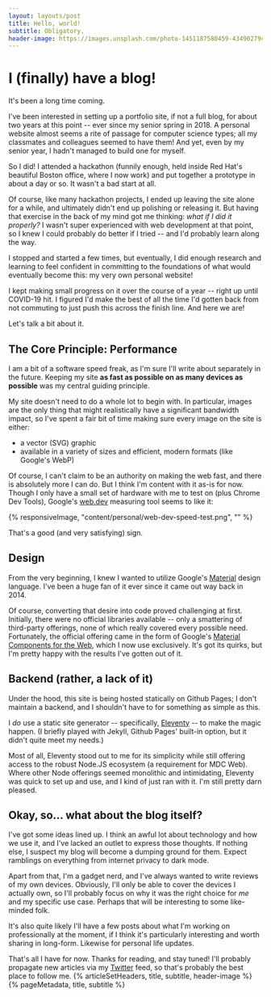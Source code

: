 ```yaml
--- 
layout: layouts/post
title: Hello, world!
subtitle: Obligatory.
header-image: https://images.unsplash.com/photo-1451187580459-43490279c0fa
--- 
```

# I (finally) have a blog!

It's been a long time coming.

I've been interested in setting up a portfolio site, if not a full blog, for about two years at this point -- ever since my senior spring in 2018. A personal website almost seems a rite of passage for computer science types; all my classmates and colleagues seemed to have them! And yet, even by my senior year, I hadn't managed to build one for myself.

So I did! I attended a hackathon (funnily enough, held inside Red Hat's beautiful Boston office, where I now work) and put together a prototype in about a day or so. It wasn't a bad start at all.

Of course, like many hackathon projects, I ended up leaving the site alone for a while, and ultimately didn't end up polishing or releasing it. But having that exercise in the back of my mind got me thinking: _what if I did it properly?_ I wasn't super experienced with web development at that point, so I knew I could probably do better if I tried -- and I'd probably learn along the way.

I stopped and started a few times, but eventually, I did enough research and learning to feel confident in committing to the foundations of what would eventually become this: my very own personal website!

I kept making small progress on it over the course of a year -- right up until COVID-19 hit. I figured I'd make the best of all the time I'd gotten back from not commuting to just push this across the finish line. And here we are!

Let's talk a bit about it.

## The Core Principle: Performance

I am a bit of a software speed freak, as I'm sure I'll write about separately in the future. Keeping my site **as fast as possible on as many devices as possible** was my central guiding principle.

My site doesn't need to do a whole lot to begin with. In particular, images are the only thing that might realistically have a significant bandwidth impact, so I've spent a fair bit of time making sure every image on the site is either:

- a vector (SVG) graphic
- available in a variety of sizes and efficient, modern formats (like Google's WebP)

Of course, I can't claim to be an authority on making the web fast, and there is absolutely more I can do. But I think I'm content with it as-is for now. Though I only have a small set of hardware with me to test on (plus Chrome Dev Tools), Google's [web.dev](https://web.dev/measure/) measuring tool seems to like it:

<div class="card-local-media">
{% responsiveImage, "content/personal/web-dev-speed-test.png", "" %}
</div>

That's a good (and very satisfying) sign.

## Design

From the very beginning, I knew I wanted to utilize Google's [Material](https://material.io/) design language. I've been a huge fan of it ever since it came out way back in 2014.

Of course, converting that desire into code proved challenging at first. Initially, there were no official libraries available -- only a smattering of third-party offerings, none of which really covered every possible need. Fortunately, the official offering came in the form of Google's [Material Components for the Web](https://material.io/develop/web/), which I now use exclusively. It's got its quirks, but I'm pretty happy with the results I've gotten out of it.

## Backend (rather, a lack of it)

Under the hood, this site is being hosted statically on Github Pages; I don't maintain a backend, and I shouldn't have to for something as simple as this.

I _do_ use a static site generator -- specifically, [Eleventy](https://www.11ty.dev/) -- to make the magic happen. (I briefly played with Jekyll, Github Pages' built-in option, but it didn't quite meet my needs.)

Most of all, Eleventy stood out to me for its simplicity while still offering access to the robust Node.JS ecosystem (a requirement for MDC Web). Where other Node offerings seemed monolithic and intimidating, Eleventy was quick to set up and use, and I kind of just ran with it. I'm still pretty darn pleased.

## Okay, so... what about the blog itself?

I've got some ideas lined up. I think an awful lot about technology and how we use it, and I've lacked an outlet to express those thoughts. If nothing else, I suspect my blog will become a dumping ground for them. Expect ramblings on everything from internet privacy to dark mode.

Apart from that, I'm a gadget nerd, and I've always wanted to write reviews of my own devices. Obviously, I'll only be able to cover the devices I actually own, so I'll probably focus on why it was the right choice for _me_ and my specific use case. Perhaps that will be interesting to some like-minded folk.

It's also quite likely I'll have a few posts about what I'm working on professionally at the moment, if I think it's particularly interesting and worth sharing in long-form. Likewise for personal life updates.

That's all I have for now. Thanks for reading, and stay tuned! I'll probably propagate new articles via my [Twitter](https://twitter.com/MBestavros) feed, so that's probably the best place to follow me.
{% articleSetHeaders, title, subtitle, header-image %}
{% pageMetadata, title, subtitle %}
